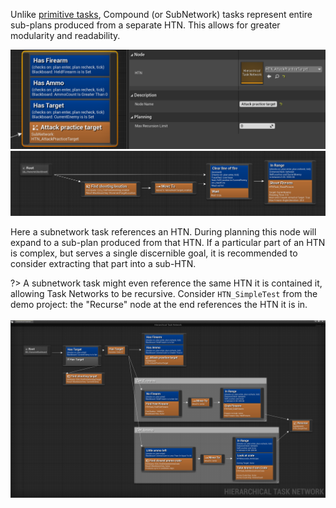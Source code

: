 
Unlike [primitive tasks](task.md), Compound (or SubNetwork) tasks represent entire sub-plans produced from a separate HTN. This allows for greater modularity and readability.

![Subnetwork node example](_media/attack-practice-target-subnetwork.png ':size=1200')
![HTN of the subnetwork node](_media/attack-practice-target.png ':size=1200')

Here a subnetwork task references an HTN. During planning this node will expand to a sub-plan produced from that HTN. If a particular part of an HTN is complex, but serves a single discernible goal, it is recommended to consider extracting that part into a sub-HTN.

?> A subnetwork task might even reference the same HTN it is contained it, allowing Task Networks to be recursive. 
Consider `HTN_SimpleTest` from the demo project: the "Recurse" node at the end references the HTN it is in.
<br><br>![Simple Test HTN](_media/simple_test_htn.png ':size=1200')
